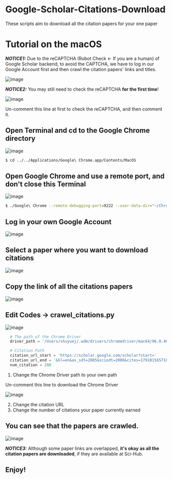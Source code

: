 # Google-Scholar-Citations-Download
These scripts aim to download all the citation papers for your one paper

# Tutorial on the macOS

***NOTICE1:*** Due to the reCAPTCHA (Robot Check <- If you are a human) of Google Scholar backend, to avoid the CAPTCHA, we have to log in our Google Account first and then crawl the citation papers' links and titles.

![image](https://user-images.githubusercontent.com/31528604/150624865-2d55c329-9518-4425-8229-6380a51e0be0.png)

***NOTICE2:*** You may still need to check the reCAPTCHA **for the first time**!

![image](https://user-images.githubusercontent.com/31528604/150625091-a5207ded-65ab-4494-bf9e-af3cb2b17b3f.png)

Un-comment this line at first to check the reCAPTCHA, and then comment it.

## Open Terminal and cd to the Google Chrome directory

![image](https://user-images.githubusercontent.com/31528604/150624238-372b62ad-e516-4625-9043-5a664b6f28a6.png)

```bash
$ cd ../../Applications/Google\ Chrome.app/Contents/MacOS
```

## Open Google Chrome and use a remote port, and don't close this Terminal

![image](https://user-images.githubusercontent.com/31528604/150624282-4aa90ba9-438d-4120-ae1a-fa9d4a636166.png)

```bash
$ ./Google\ Chrome --remote-debugging-port=9222 --user-data-dir="~/ChromeProfile"
```

## Log in your own Google Account

![image](https://user-images.githubusercontent.com/31528604/150624322-d25aa268-baa8-4115-b283-fb77331aa24e.png)

## Select a paper where you want to download citations

![image](https://user-images.githubusercontent.com/31528604/150624398-638f86a0-7a87-4643-b728-8d4b5c497940.png)

## Copy the link of all the citations papers

![image](https://user-images.githubusercontent.com/31528604/150624408-4d883ea0-17b6-4fa3-a8c0-93c6666004f1.png)

## Edit Codes -> crawel_citations.py

![image](https://user-images.githubusercontent.com/31528604/150624362-751dc5be-f364-4cde-a6cd-0e16b232884b.png)

```python
  # The path of the Chrome Driver
  driver_path = '/Users/shuyuej/.wdm/drivers/chromedriver/mac64/96.0.4664.45/chromedriver'

  # Citation Path
  citation_url_start = 'https://scholar.google.com/scholar?start='
  citation_url_end = '&hl=en&as_sdt=2005&sciodt=2006&cites=17910156571874886383&scipsc='
  num_citation = 208
```

1. Change the Chrome Driver path to your own path

  Un-comment this line to download the Chrome Driver

![image](https://user-images.githubusercontent.com/31528604/150624537-148efc4e-2706-45d7-841a-efbd64ced139.png)

2. Change the citation URL
3. Change the number of citations your paper currently earned

## You can see that the papers are crawled.

![image](https://user-images.githubusercontent.com/31528604/150624805-31c31b61-a5ee-46b0-98fe-2779909b56be.png)

***NOTICE3:*** Although some paper links are overlapped, **it's okay as all the citation papers are downloaded**, if they are available at Sci-Hub.

## Enjoy!
